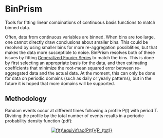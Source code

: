 # BinPrism
Tools for fitting linear combinations of continuous basis functions to match binned data.

Often, data from continuous variables are binned. When bins are too large, one cannot directly draw conclusions about smaller bins. This could be resolved by using smaller bins for more re-aggregation possiblities, but that makes the data more susceptible to noise. BinPrism resolves both of these issues by fitting [Generalized Fourier Series](https://en.wikipedia.org/wiki/Generalized_Fourier_series) to match the bins. This is done by first selecting an appropriate basis for the data, and then estimating coefficients that minimize the root-mean squared error between re-aggregated data and the actual data. At the moment, this can only be done for data on periodic domains (such as daily or yearly patterns), but in the future it is hoped that more domains will be supported.

## Methodology
Random events occur at different times following a profile P(t) with period T. Dividing the profile by the total number of events results in a periodic probability density function (pdf):

<p align="center">
  <a href="https://www.codecogs.com/eqnedit.php?latex=f(t)\equiv\frac{P(t)}{P_{tot}}" target="_blank"><img      src="https://latex.codecogs.com/gif.latex?f(t)\equiv\frac{P(t)}{P_{tot}}" title="f(t)\equiv\frac{P(t)}{P_{tot}}" /></a>
</p>
